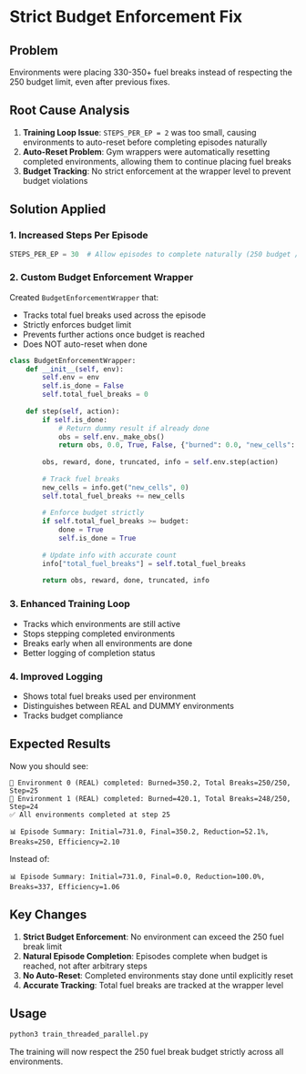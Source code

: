 # Strict Budget Enforcement Fix

## Problem
Environments were placing 330-350+ fuel breaks instead of respecting the 250 budget limit, even after previous fixes.

## Root Cause Analysis
1. **Training Loop Issue**: `STEPS_PER_EP = 2` was too small, causing environments to auto-reset before completing episodes naturally
2. **Auto-Reset Problem**: Gym wrappers were automatically resetting completed environments, allowing them to continue placing fuel breaks
3. **Budget Tracking**: No strict enforcement at the wrapper level to prevent budget violations

## Solution Applied

### 1. Increased Steps Per Episode
```python
STEPS_PER_EP = 30  # Allow episodes to complete naturally (250 budget / 10 per step = 25 steps)
```

### 2. Custom Budget Enforcement Wrapper
Created `BudgetEnforcementWrapper` that:
- Tracks total fuel breaks used across the episode
- Strictly enforces budget limit
- Prevents further actions once budget is reached
- Does NOT auto-reset when done

```python
class BudgetEnforcementWrapper:
    def __init__(self, env):
        self.env = env
        self.is_done = False
        self.total_fuel_breaks = 0
        
    def step(self, action):
        if self.is_done:
            # Return dummy result if already done
            obs = self.env._make_obs()
            return obs, 0.0, True, False, {"burned": 0.0, "new_cells": 0, "budget_exceeded": True}
        
        obs, reward, done, truncated, info = self.env.step(action)
        
        # Track fuel breaks
        new_cells = info.get("new_cells", 0)
        self.total_fuel_breaks += new_cells
        
        # Enforce budget strictly
        if self.total_fuel_breaks >= budget:
            done = True
            self.is_done = True
            
        # Update info with accurate count
        info["total_fuel_breaks"] = self.total_fuel_breaks
        
        return obs, reward, done, truncated, info
```

### 3. Enhanced Training Loop
- Tracks which environments are still active
- Stops stepping completed environments
- Breaks early when all environments are done
- Better logging of completion status

### 4. Improved Logging
- Shows total fuel breaks used per environment
- Distinguishes between REAL and DUMMY environments
- Tracks budget compliance

## Expected Results

Now you should see:
```
🎯 Environment 0 (REAL) completed: Burned=350.2, Total Breaks=250/250, Step=25
🎯 Environment 1 (REAL) completed: Burned=420.1, Total Breaks=248/250, Step=24
✅ All environments completed at step 25

📊 Episode Summary: Initial=731.0, Final=350.2, Reduction=52.1%, Breaks=250, Efficiency=2.10
```

Instead of:
```
📊 Episode Summary: Initial=731.0, Final=0.0, Reduction=100.0%, Breaks=337, Efficiency=1.06
```

## Key Changes
1. **Strict Budget Enforcement**: No environment can exceed the 250 fuel break limit
2. **Natural Episode Completion**: Episodes complete when budget is reached, not after arbitrary steps
3. **No Auto-Reset**: Completed environments stay done until explicitly reset
4. **Accurate Tracking**: Total fuel breaks are tracked at the wrapper level

## Usage
```bash
python3 train_threaded_parallel.py
```

The training will now respect the 250 fuel break budget strictly across all environments.